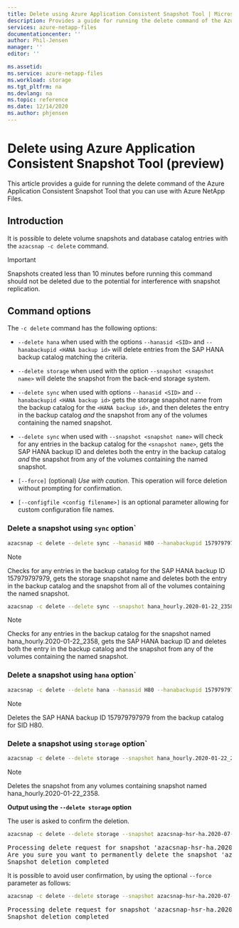 ```yaml
---
title: Delete using Azure Application Consistent Snapshot Tool | Microsoft Docs
description: Provides a guide for running the delete command of the Azure Application Consistent Snapshot Tool that you can use with Azure NetApp Files. 
services: azure-netapp-files
documentationcenter: ''
author: Phil-Jensen
manager: ''
editor: ''

ms.assetid:
ms.service: azure-netapp-files
ms.workload: storage
ms.tgt_pltfrm: na
ms.devlang: na
ms.topic: reference
ms.date: 12/14/2020
ms.author: phjensen
---
```


# Delete using Azure Application Consistent Snapshot Tool (preview)

This article provides a guide for running the delete command of the Azure Application Consistent Snapshot Tool that you can use with Azure NetApp Files.

## Introduction

It is possible to delete volume snapshots and database catalog entries with the `azacsnap -c delete` command.

> [!IMPORTANT]
Snapshots created less than 10 minutes before running this command should not be deleted due to the
potential for interference with snapshot replication.

## Command options

The `-c delete` command has the following options:

- `--delete hana` when used with the options `--hanasid <SID>` and `--hanabackupid <HANA backup id>` will delete entries from the SAP HANA backup catalog matching the criteria.

- `--delete storage` when used with the option `--snapshot <snapshot name>` will delete the snapshot from the back-end storage system.

- `--delete sync` when used with options `--hanasid <SID>` and `--hanabackupid <HANA backup id>` gets the storage snapshot name from the backup catalog for the `<HANA backup id>`, and then deletes the entry in the backup catalog _and_ the snapshot from any of the volumes containing the named snapshot.

- `--delete sync` when used with `--snapshot <snapshot name>` will check for any entries in the backup catalog for the `<snapshot name>`, gets the SAP HANA backup ID and deletes both the entry in the backup catalog _and_ the snapshot from any of the volumes containing the named snapshot.

- `[--force]` (optional) *Use with caution*.  This operation will force deletion without prompting for confirmation.

- `[--configfile <config filename>]` is an optional parameter allowing for custom configuration file names.

### Delete a snapshot using `sync` option`

```bash
azacsnap -c delete --delete sync --hanasid H80 --hanabackupid 157979797979
```

> [!NOTE]
> Checks for any entries in the backup catalog for the SAP HANA backup ID 157979797979,
gets the storage snapshot name and deletes both the entry in the backup catalog
and the snapshot from all of the volumes containing the named snapshot.

```bash
azacsnap -c delete --delete sync --snapshot hana_hourly.2020-01-22_2358
```

> [!NOTE]
> Checks for any entries in the backup catalog for the snapshot named hana_hourly.2020-01-22_2358,
gets the SAP HANA backup ID and deletes both the entry in the backup catalog
and the snapshot from any of the volumes containing the named snapshot.

### Delete a snapshot using `hana` option`

```bash
azacsnap -c delete --delete hana --hanasid H80 --hanabackupid 157979797979
```

> [!NOTE]
> Deletes the SAP HANA backup ID 157979797979 from the backup catalog for SID H80.

### Delete a snapshot using `storage` option`

```bash
azacsnap -c delete --delete storage --snapshot hana_hourly.2020-01-22_2358
```

> [!NOTE]
> Deletes the snapshot from any volumes containing snapshot named hana_hourly.2020-01-22_2358.

**Output using the `--delete storage` option**

The user is asked to confirm the deletion.

```bash
azacsnap -c delete --delete storage --snapshot azacsnap-hsr-ha.2020-07-02T221702.2535255Z
```

<pre>
Processing delete request for snapshot 'azacsnap-hsr-ha.2020-07-02T221702.2535255Z'.
Are you sure you want to permanently delete the snapshot 'azacsnap-hsr-ha.2020-07-02T221702.2535255Z' from all storage volumes.? (y/n) [n]: y
Snapshot deletion completed
</pre>

It is possible to avoid user confirmation, by using the optional `--force` parameter as follows:

```bash
azacsnap -c delete --delete storage --snapshot azacsnap-hsr-ha.2020-07-02T222201.4988618Z --force
```

<pre>
Processing delete request for snapshot 'azacsnap-hsr-ha.2020-07-02T222201.4988618Z'.
Snapshot deletion completed
</pre>
